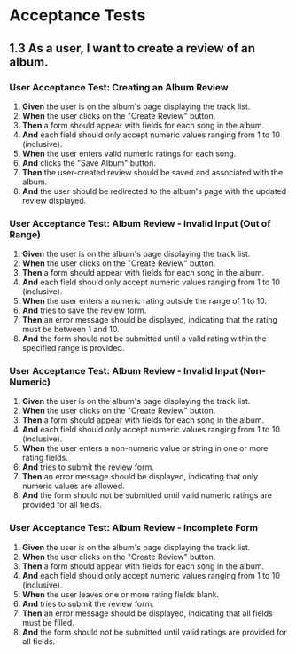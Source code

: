# Acceptance Tests

## 1.3 As a user, I want to create a review of an album.

### User Acceptance Test: Creating an Album Review

1. **Given** the user is on the album's page displaying the track list.
2. **When** the user clicks on the "Create Review" button.
3. **Then** a form should appear with fields for each song in the album.
4. **And** each field should only accept numeric values ranging from 1 to 10 (inclusive).
5. **When** the user enters valid numeric ratings for each song.
6. **And** clicks the "Save Album" button.
7. **Then** the user-created review should be saved and associated with the album.
8. **And** the user should be redirected to the album's page with the updated review displayed.

### User Acceptance Test: Album Review - Invalid Input (Out of Range)

1. **Given** the user is on the album's page displaying the track list.
2. **When** the user clicks on the "Create Review" button.
3. **Then** a form should appear with fields for each song in the album.
4. **And** each field should only accept numeric values ranging from 1 to 10 (inclusive).
5. **When** the user enters a numeric rating outside the range of 1 to 10.
6. **And** tries to save the review form.
7. **Then** an error message should be displayed, indicating that the rating must be between 1 and 10.
8. **And** the form should not be submitted until a valid rating within the specified range is provided.


### User Acceptance Test: Album Review - Invalid Input (Non-Numeric)

1. **Given** the user is on the album's page displaying the track list.
2. **When** the user clicks on the "Create Review" button.
3. **Then** a form should appear with fields for each song in the album.
4. **And** each field should only accept numeric values ranging from 1 to 10 (inclusive).
5. **When** the user enters a non-numeric value or string in one or more rating fields.
6. **And** tries to submit the review form.
7. **Then** an error message should be displayed, indicating that only numeric values are allowed.
8. **And** the form should not be submitted until valid numeric ratings are provided for all fields.

### User Acceptance Test: Album Review - Incomplete Form

1. **Given** the user is on the album's page displaying the track list.
2. **When** the user clicks on the "Create Review" button.
3. **Then** a form should appear with fields for each song in the album.
4. **And** each field should only accept numeric values ranging from 1 to 10 (inclusive).
5. **When** the user leaves one or more rating fields blank.
6. **And** tries to submit the review form.
7. **Then** an error message should be displayed, indicating that all fields must be filled.
8. **And** the form should not be submitted until valid ratings are provided for all fields.

